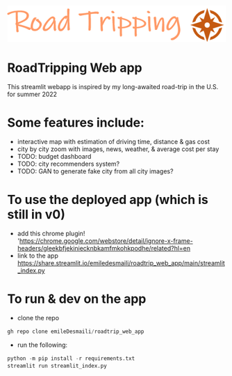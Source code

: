 
![alt text](streamlit_app/assets/app_logo.PNG)
# RoadTripping Web app

This streamlit webapp is inspired by my long-awaited road-trip in the U.S. for summer 2022 

# Some features include:
- interactive map with estimation of driving time, distance & gas cost
- city by city zoom with images, news, weather, & average cost per stay
- TODO: budget dashboard 
- TODO: city recommenders system?
- TODO: GAN to generate fake city from all city images? 

# To use the deployed app (which is still in v0)
- add this chrome plugin! 'https://chrome.google.com/webstore/detail/ignore-x-frame-headers/gleekbfjekiniecknbkamfmkohkpodhe/related?hl=en
- link to the app https://share.streamlit.io/emiledesmaili/roadtrip_web_app/main/streamlit_index.py

# To run & dev on the app
- clone the repo
```python
gh repo clone emileDesmaili/roadtrip_web_app
```
- run the following:
```python
python -m pip install -r requirements.txt 
streamlit run streamlit_index.py

```


